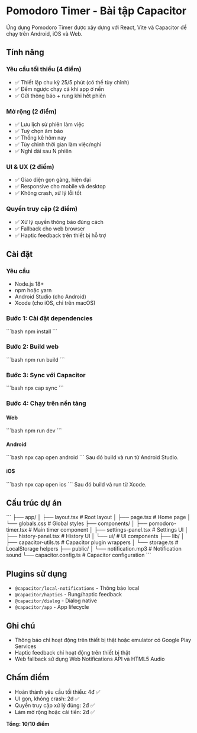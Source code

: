 # Pomodoro Timer - Bài tập Capacitor

Ứng dụng Pomodoro Timer được xây dựng với React, Vite và Capacitor để chạy trên Android, iOS và Web.

## Tính năng

### Yêu cầu tối thiểu (4 điểm)
- ✅ Thiết lập chu kỳ 25/5 phút (có thể tùy chỉnh)
- ✅ Đếm ngược chạy cả khi app ở nền
- ✅ Gửi thông báo + rung khi hết phiên

### Mở rộng (2 điểm)
- ✅ Lưu lịch sử phiên làm việc
- ✅ Tuỳ chọn âm báo
- ✅ Thống kê hôm nay
- ✅ Tùy chỉnh thời gian làm việc/nghỉ
- ✅ Nghỉ dài sau N phiên

### UI & UX (2 điểm)
- ✅ Giao diện gọn gàng, hiện đại
- ✅ Responsive cho mobile và desktop
- ✅ Không crash, xử lý lỗi tốt

### Quyền truy cập (2 điểm)
- ✅ Xử lý quyền thông báo đúng cách
- ✅ Fallback cho web browser
- ✅ Haptic feedback trên thiết bị hỗ trợ

## Cài đặt

### Yêu cầu
- Node.js 18+
- npm hoặc yarn
- Android Studio (cho Android)
- Xcode (cho iOS, chỉ trên macOS)

### Bước 1: Cài đặt dependencies
\`\`\`bash
npm install
\`\`\`

### Bước 2: Build web
\`\`\`bash
npm run build
\`\`\`

### Bước 3: Sync với Capacitor
\`\`\`bash
npx cap sync
\`\`\`

### Bước 4: Chạy trên nền tảng

#### Web
\`\`\`bash
npm run dev
\`\`\`

#### Android
\`\`\`bash
npx cap open android
\`\`\`
Sau đó build và run từ Android Studio.

#### iOS
\`\`\`bash
npx cap open ios
\`\`\`
Sau đó build và run từ Xcode.

## Cấu trúc dự án

\`\`\`
├── app/
│   ├── layout.tsx          # Root layout
│   ├── page.tsx            # Home page
│   └── globals.css         # Global styles
├── components/
│   ├── pomodoro-timer.tsx  # Main timer component
│   ├── settings-panel.tsx  # Settings UI
│   ├── history-panel.tsx   # History UI
│   └── ui/                 # UI components
├── lib/
│   ├── capacitor-utils.ts  # Capacitor plugin wrappers
│   └── storage.ts          # LocalStorage helpers
├── public/
│   └── notification.mp3    # Notification sound
└── capacitor.config.ts     # Capacitor configuration
\`\`\`

## Plugins sử dụng

- `@capacitor/local-notifications` - Thông báo local
- `@capacitor/haptics` - Rung/haptic feedback
- `@capacitor/dialog` - Dialog native
- `@capacitor/app` - App lifecycle

## Ghi chú

- Thông báo chỉ hoạt động trên thiết bị thật hoặc emulator có Google Play Services
- Haptic feedback chỉ hoạt động trên thiết bị thật
- Web fallback sử dụng Web Notifications API và HTML5 Audio

## Chấm điểm

- Hoàn thành yêu cầu tối thiểu: 4đ ✅
- UI gọn, không crash: 2đ ✅
- Quyền truy cập xử lý đúng: 2đ ✅
- Làm mở rộng hoặc cải tiến: 2đ ✅

**Tổng: 10/10 điểm**
